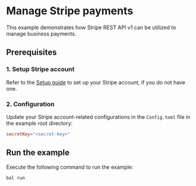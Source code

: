 # Manage Stripe payments

This example demonstrates how Stripe REST API v1 can be utilized to manage business payments.

## Prerequisites

### 1. Setup Stripe account

Refer to the [Setup guide](https://central.ballerina.io/ballerinax/stripe/latest#setup-guide) to set up your Stripe
account, if you do not have one.

### 2. Configuration

Update your Stripe account-related configurations in the `Config.toml` file in the example root directory:

```toml
secretKey="<secret-key>"
```

## Run the example

Execute the following command to run the example:

```ballerina
bal run
```
